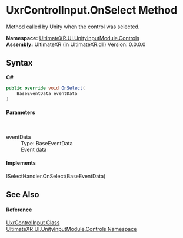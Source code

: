 # UxrControlInput.OnSelect Method 
 

Method called by Unity when the control was selected.

**Namespace:**&nbsp;<a href="N_UltimateXR_UI_UnityInputModule_Controls">UltimateXR.UI.UnityInputModule.Controls</a><br />**Assembly:**&nbsp;UltimateXR (in UltimateXR.dll) Version: 0.0.0.0

## Syntax

**C#**<br />
``` C#
public override void OnSelect(
	BaseEventData eventData
)
```


#### Parameters
&nbsp;<dl><dt>eventData</dt><dd>Type: BaseEventData<br />Event data</dd></dl>

#### Implements
ISelectHandler.OnSelect(BaseEventData)<br />

## See Also


#### Reference
<a href="T_UltimateXR_UI_UnityInputModule_Controls_UxrControlInput">UxrControlInput Class</a><br /><a href="N_UltimateXR_UI_UnityInputModule_Controls">UltimateXR.UI.UnityInputModule.Controls Namespace</a><br />